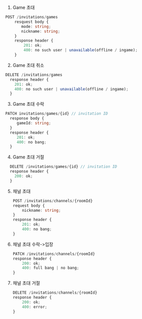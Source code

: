1. Game 초대
```ts
POST /invitations/games
    resquest body {
       mode: string;
       nickname: string;
    }
    response header {
        201: ok;
        400: no such user | unavailable(offline / ingame);
    }
```

2. Game 초대 취소
```ts
DELETE /invitations/games
  response header {
    201: ok;
    400: no such user | unavailable(offline / ingame);
  }
```

3. Game 초대 수락
```ts
PATCH invitations/games/{id} // invitation ID
  response body {
     gameId: string;
  }
  response header {
     201: ok;
     400: no bang;
  }
```

4. Game 초대 거절
```ts
  DELETE /invitations/games/{id} // invitation ID
  response header {
    200: ok;
  }
```

5.  채널 초대

    ```ts
    POST /invitations/channels/{roomId}
    request body {
        nickname: string;
    }
    response header {
    	201: ok;
    	400: no bang;
    }
    ```

6.  채널 초대 수락->입장

    ```ts
    PATCH /invitations/channels/{roomId}
    response header {
    	200: ok;
        400: full bang | no bang;
    }
    ```

7. 채널 초대 거절

    ```ts
    DELETE /invitations/channels/{roomId}
    response header {
    	200: ok;
        400: error;
    }
    ```

